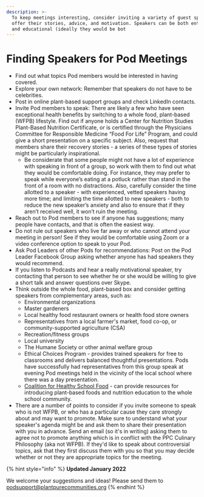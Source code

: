 ```yaml
---
description: >-
  To keep meetings interesting, consider inviting a variety of guest speakers to
  offer their stories, advice, and motivation. Speakers can be both entertaining
  and educational (ideally they would be bot
---
```


# Finding Speakers for Pod Meetings

* Find out what topics Pod members would be interested in having covered.
* Explore your own network: Remember that speakers do not have to be celebrities.
* Post in online plant-based support groups and check LinkedIn contacts.
* Invite Pod members to speak: There are likely a few who have seen exceptional health benefits by switching to a whole food, plant-based (WFPB) lifestyle. Find out if anyone holds a Center for Nutrition Studies Plant-Based Nutrition Certificate, or is certified through the Physicians Committee for Responsible Medicine “Food For Life” Program, and could give a short presentation on a specific subject. Also, request that members share their recovery stories - a series of these types of stories might be particularly inspirational.
  * Be considerate that some people might not have a lot of experience with speaking in front of a group, so work with them to find out what they would be comfortable doing. For instance, they may prefer to speak while everyone’s eating at a potluck rather than stand in the front of a room with no distractions. Also, carefully consider the time allotted to a speaker - with experienced, vetted speakers having more time; and limiting the time allotted to new speakers - both to reduce the new speaker’s anxiety and also to ensure that if they aren’t received well, it won’t ruin the meeting.
* Reach out to Pod members to see if anyone has suggestions; many people have contacts, and that is often the easiest way.
* Do not rule out speakers who live far away or who cannot attend your meeting in person! See if they would be comfortable using Zoom or a video conference option to speak to your Pod.&#x20;
* Ask Pod Leaders of other Pods for recommendations: Post on the Pod Leader Facebook Group asking whether anyone has had speakers they would recommend.
* If you listen to Podcasts and hear a really motivational speaker, try contacting that person to see whether he or she would be willing to give a short talk and answer questions over Skype.
* Think outside the whole food, plant-based box and consider getting speakers from complementary areas, such as:&#x20;
  * Environmental organizations
  * Master gardeners
  * Local healthy food restaurant owners or health food store owners
  * Representatives from a local farmer's market, food co-op, or community-supported agriculture (CSA)
  * Recreation/fitness groups
  * Local university
  * The Humane Society or other animal welfare group
  * Ethical Choices Program - provides trained speakers for free to classrooms and delivers balanced thoughtful presentations. Pods have successfully had representatives from this group speak at evening Pod meetings held in the vicinity of the local school where there was a day presentation.
  * [Coalition for Healthy School Food](https://healthyschoolfood.org/wp/) - can provide resources for introducing plant-based foods and nutrition education to the whole school community.
* There are a number of points to consider if you invite someone to speak who is not WFPB, or who has a particular cause they care strongly about and may want to promote. Make sure to understand what your speaker's agenda might be and ask them to share their presentation with you in advance. Send an email (so it's in writing) asking them to agree not to promote anything which is in conflict with the PPC Culinary Philosophy (aka not WFPB). If they'd like to speak about controversial topics, ask that they first discuss them with you so that you may decide whether or not they are appropriate topics for the meeting.

{% hint style="info" %}
**Updated January 2022**

We welcome your suggestions and ideas! Please send them to podsupport@plantpurecommunities.org
{% endhint %}
